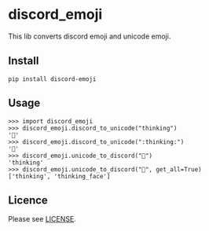 # discord_emoji
This lib converts discord emoji and unicode emoji.

## Install
```
pip install discord-emoji
```

## Usage

```python-repl
>>> import discord_emoji
>>> discord_emoji.discord_to_unicode("thinking")
'🤔'
>>> discord_emoji.discord_to_unicode(":thinking:")
'🤔'
>>> discord_emoji.unicode_to_discord("🤔")
'thinking'
>>> discord_emoji.unicode_to_discord("🤔", get_all=True)
['thinking', 'thinking_face']
```

## Licence

Please see [LICENSE](https://github.com/sevenc-nanashi/discord-emoji/blob/main/LICENSE).
